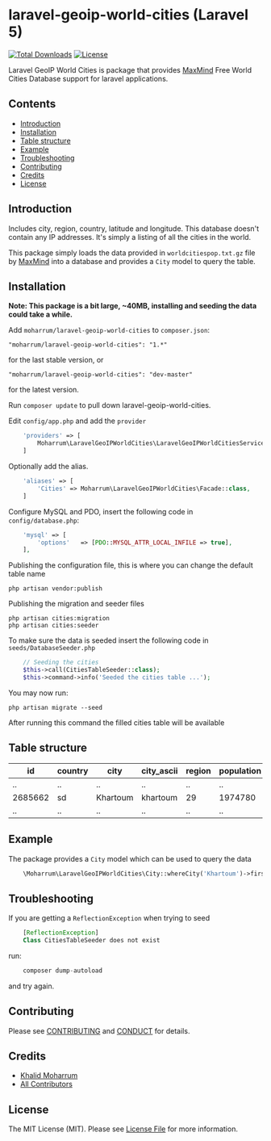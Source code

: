 # laravel-geoip-world-cities (Laravel 5)

[![Total Downloads](https://poser.pugx.org/moharrum/laravel-geoip-world-cities/downloads)](https://packagist.org/packages/moharrum/laravel-geoip-world-cities) [![License](https://poser.pugx.org/moharrum/laravel-geoip-world-cities/license)](https://packagist.org/packages/moharrum/laravel-geoip-world-cities)

Laravel GeoIP World Cities is package that provides [MaxMind](https://www.maxmind.com/en/free-world-cities-database) Free World Cities Database support for laravel applications.

## Contents

- [Introduction](#introduction)
- [Installation](#installation)
- [Table structure](#table-structure)
- [Example](#example)
- [Troubleshooting](#troubleshooting)
- [Contributing](#contributing)
- [Credits](#credits)
- [License](#license)

## Introduction

Includes city, region, country, latitude and longitude. This database doesn't contain any IP addresses. It's simply a listing of all the cities in the world.

This package simply loads the data provided in `worldcitiespop.txt.gz` file by [MaxMind](https://www.maxmind.com/) into a database and provides a `City` model to query the table.

## Installation

**Note: This package is a bit large, ~40MB, installing and seeding the data could take a while.**

Add `moharrum/laravel-geoip-world-cities` to `composer.json`:

    "moharrum/laravel-geoip-world-cities": "1.*"

for the last stable version, or

    "moharrum/laravel-geoip-world-cities": "dev-master"

for the latest version.

Run `composer update` to pull down laravel-geoip-world-cities.

Edit `config/app.php` and add the `provider`

```php
    'providers' => [
        Moharrum\LaravelGeoIPWorldCities\LaravelGeoIPWorldCitiesServiceProvider::class,
    ]
```

Optionally add the alias.

```php
    'aliases' => [
        'Cities' => Moharrum\LaravelGeoIPWorldCities\Facade::class,
    ]
```

Configure MySQL and PDO, insert the following code in `config/database.php`:

```php
    'mysql' => [
        'options'   => [PDO::MYSQL_ATTR_LOCAL_INFILE => true],
    ],
```

Publishing the configuration file, this is where you can change the default table name

    php artisan vendor:publish

Publishing the migration and seeder files

    php artisan cities:migration
    php artisan cities:seeder

To make sure the data is seeded insert the following code in `seeds/DatabaseSeeder.php`

```php
    // Seeding the cities
    $this->call(CitiesTableSeeder::class);
    $this->command->info('Seeded the cities table ...'); 
```

You may now run:

    php artisan migrate --seed
    
After running this command the filled cities table will be available

## Table structure

| id       | country  | city      | city_ascii  | region  | population  | latitude  | longitude  |
| -------- | ---------| --------- | ----------- | ------- | ----------- | --------- | ---------- |
| ..       | ..       | ..        | ..          | ..      | ..          | ..        | ..         |
| 2685662  | sd       | Khartoum  | khartoum    | 29      | 1974780     | 15.588056 | 32.534167  |
| ..       | ..       | ..        | ..          | ..      | ..          | ..        | ..         |

## Example

The package provides a `City` model which can be used to query the data

```php
    \Moharrum\LaravelGeoIPWorldCities\City::whereCity('Khartoum')->first();
```

## Troubleshooting

If you are getting a `ReflectionException` when trying to seed

```php
    [ReflectionException]                   
    Class CitiesTableSeeder does not exist 
```

run:

```php
    composer dump-autoload
```

and try again.

## Contributing

Please see [CONTRIBUTING](CONTRIBUTING.md) and [CONDUCT](CONDUCT.md) for details.

## Credits

- [Khalid Moharrum][link-author]
- [All Contributors][link-contributors]

## License

The MIT License (MIT). Please see [License File](LICENSE.md) for more information.

[link-packagist]: https://packagist.org/packages/moharrum/laravel-geoip-world-cities
[link-downloads]: https://packagist.org/packages/moharrum/laravel-geoip-world-cities
[link-author]: https://github.com/moharrum
[link-contributors]: ../../contributors
